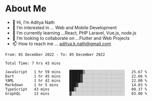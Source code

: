 # About Me

- 👋 Hi, I’m Aditya Nath
- 👀 I’m interested in ... Web and Mobile Development
- 🌱 I’m currently learning ...React, PHP Laravel, Vue.js, node.js
- 💞️ I’m looking to collaborate on ...Flutter and Web Projects
- 📫 How to reach me ... aditya.k.nath@gmail.com

<!--START_SECTION:waka-->

```text
From: 01 December 2022 - To: 05 December 2022

Total Time: 7 hrs 43 mins

JavaScript   1 hr 59 mins    ██████▒░░░░░░░░░░░░░░░░░░   25.67 %
Dart         1 hr 45 mins    █████▓░░░░░░░░░░░░░░░░░░░   22.66 %
YAML         1 hr 42 mins    █████▓░░░░░░░░░░░░░░░░░░░   22.00 %
Markdown     1 hr 5 mins     ███▓░░░░░░░░░░░░░░░░░░░░░   14.03 %
TypeScript   43 mins         ██▒░░░░░░░░░░░░░░░░░░░░░░   09.37 %
GraphQL      13 mins         ▓░░░░░░░░░░░░░░░░░░░░░░░░   03.00 %
```

<!--END_SECTION:waka-->

<!---
kronosking007/kronosking007 is a ✨ special ✨ repository because its `README.md` (this file) appears on your GitHub profile.
You can click the Preview link to take a look at your changes.
--->
